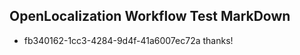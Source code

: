 ## OpenLocalization Workflow Test MarkDown
* fb340162-1cc3-4284-9d4f-41a6007ec72a thanks!

<!--HONumber=Jul16_HO2-->


